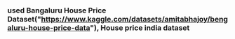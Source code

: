 ### used Bangaluru House Price Dataset("https://www.kaggle.com/datasets/amitabhajoy/bengaluru-house-price-data"), House price india dataset
